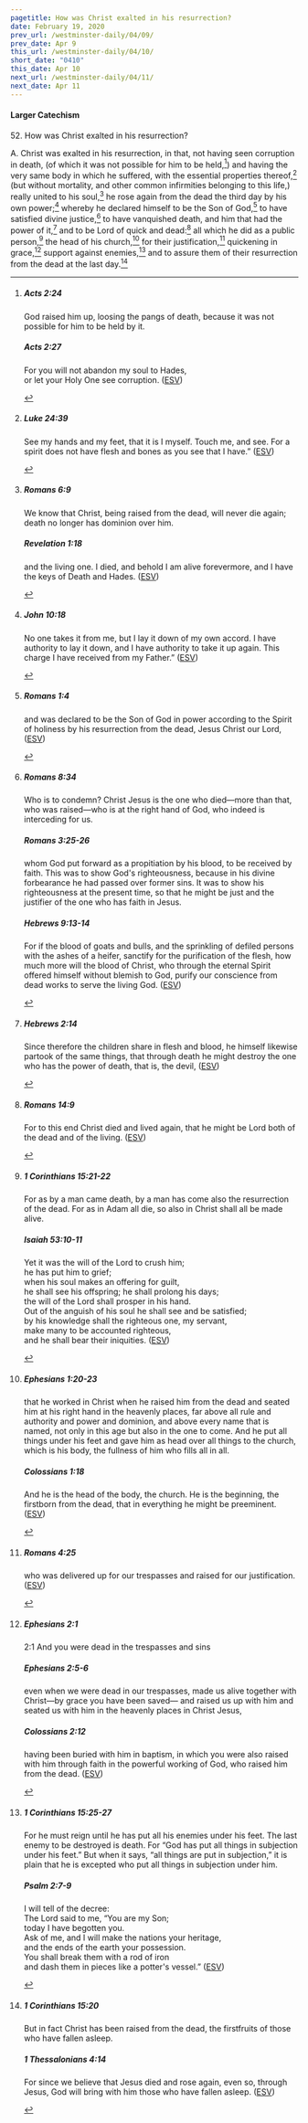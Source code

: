 ```yaml
---
pagetitle: How was Christ exalted in his resurrection?
date: February 19, 2020
prev_url: /westminster-daily/04/09/
prev_date: Apr 9
this_url: /westminster-daily/04/10/
short_date: "0410"
this_date: Apr 10
next_url: /westminster-daily/04/11/
next_date: Apr 11
---
```


#### Larger Catechism

<span class="q">52.</span> How was Christ exalted in his resurrection?

<span class="q">A.</span> Christ was exalted in his resurrection, in that, not having seen corruption in death, (of which it was not possible for him to be held,[^fnref:wlc1]) and having the very same body in which he suffered, with the essential properties thereof,[^fnref:wlc2] (but without mortality, and other common infirmities belonging to this life,) really united to his soul,[^fnref:wlc3] he rose again from the dead the third day by his own power;[^fnref:wlc4] whereby he declared himself to be the Son of God,[^fnref:wlc5] to have satisfied divine justice,[^fnref:wlc6] to have vanquished death, and him that had the power of it,[^fnref:wlc7] and to be Lord of quick and dead:[^fnref:wlc8] all which he did as a public person,[^fnref:wlc9] the head of his church,[^fnref:wlc10] for their justification,[^fnref:wlc11] quickening in grace,[^fnref:wlc12] support against enemies,[^fnref:wlc13] and to assure them of their resurrection from the dead at the last day.[^fnref:wlc14]


[^fnref:wlc1]: <div class="esv"><h5>Acts 2:24</h5> <div class="esv-text"><p id="p44002024.01-1">God raised him up, loosing the pangs of death, because it was not possible for him to be held by it.</p> </div><h5>Acts 2:27</h5> <div class="esv-text"><div class="block-indent"> <p class="line-group" id="p44002027.01-2">For you will not abandon my soul to Hades,<br /> <span class="indent"></span>or let your Holy One see corruption.  (<a href="http://www.esv.org" class="copyright">ESV</a>)</p> </div> </div> </div>

[^fnref:wlc2]: <div class="esv"><h5>Luke 24:39</h5> <div class="esv-text"><p id="p42024039.01-1"><span class="woc">See my hands and my feet, that it is I myself. Touch me, and see. For a spirit does not have flesh and bones as you see that I have.&#8221;</span>  (<a href="http://www.esv.org" class="copyright">ESV</a>)</p> </div> </div>

[^fnref:wlc3]: <div class="esv"><h5>Romans 6:9</h5> <div class="esv-text"><p id="p45006009.01-1">We know that Christ, being raised from the dead, will never die again; death no longer has dominion over him.</p> </div><h5>Revelation 1:18</h5> <div class="esv-text"><p id="p66001018.01-2"><span class="woc">and the living one. I died, and behold I am alive forevermore, and I have the keys of Death and Hades.</span>  (<a href="http://www.esv.org" class="copyright">ESV</a>)</p> </div> </div>

[^fnref:wlc4]: <div class="esv"><h5>John 10:18</h5> <div class="esv-text"><p id="p43010018.01-1"><span class="woc">No one takes it from me, but I lay it down of my own accord. I have authority to lay it down, and I have authority to take it up again. This charge I have received from my Father.&#8221;</span>  (<a href="http://www.esv.org" class="copyright">ESV</a>)</p> </div> </div>

[^fnref:wlc5]: <div class="esv"><h5>Romans 1:4</h5> <div class="esv-text"><p id="p45001004.01-1">and was declared to be the Son of God in power according to the Spirit of holiness by his resurrection from the dead, Jesus Christ our Lord,  (<a href="http://www.esv.org" class="copyright">ESV</a>)</p> </div> </div>

[^fnref:wlc6]: <div class="esv"><h5>Romans 8:34</h5> <div class="esv-text"><p id="p45008034.01-1">Who is to condemn? Christ Jesus is the one who died&#8212;more than that, who was raised&#8212;who is at the right hand of God, who indeed is interceding for us.</p> </div><h5>Romans 3:25-26</h5> <div class="esv-text"><p id="p45003025.01-2">whom God put forward as a propitiation by his blood, to be received by faith. This was to show God's righteousness, because in his divine forbearance he had passed over former sins. It was to show his righteousness at the present time, so that he might be just and the justifier of the one who has faith in Jesus.</p> </div><h5>Hebrews 9:13-14</h5> <div class="esv-text"><p id="p58009013.01-3">For if the blood of goats and bulls, and the sprinkling of defiled persons with the ashes of a heifer, sanctify for the purification of the flesh, how much more will the blood of Christ, who through the eternal Spirit offered himself without blemish to God, purify our conscience from dead works to serve the living God.  (<a href="http://www.esv.org" class="copyright">ESV</a>)</p> </div> </div>

[^fnref:wlc7]: <div class="esv"><h5>Hebrews 2:14</h5> <div class="esv-text"><p id="p58002014.01-1">Since therefore the children share in flesh and blood, he himself likewise partook of the same things, that through death he might destroy the one who has the power of death, that is, the devil,  (<a href="http://www.esv.org" class="copyright">ESV</a>)</p> </div> </div>

[^fnref:wlc8]: <div class="esv"><h5>Romans 14:9</h5> <div class="esv-text"><p id="p45014009.01-1">For to this end Christ died and lived again, that he might be Lord both of the dead and of the living.  (<a href="http://www.esv.org" class="copyright">ESV</a>)</p> </div> </div>

[^fnref:wlc9]: <div class="esv"><h5>1 Corinthians 15:21-22</h5> <div class="esv-text"><p id="p46015021.01-1">For as by a man came death, by a man has come also the resurrection of the dead. For as in Adam all die, so also in Christ shall all be made alive.</p> </div><h5>Isaiah 53:10-11</h5> <div class="esv-text"><div class="block-indent"> <p class="line-group" id="p23053010.01-2">Yet it was the will of the <span class="small-caps">Lord</span> to crush him;<br /> <span class="indent"></span>he has put him to grief;<br /> when his soul makes an offering for guilt,<br /> <span class="indent"></span>he shall see his offspring; he shall prolong his days;<br /> the will of the <span class="small-caps">Lord</span> shall prosper in his hand.<br />  Out of the anguish of his soul he shall see and be satisfied;<br /> by his knowledge shall the righteous one, my servant,<br /> <span class="indent"></span>make many to be accounted righteous,<br /> <span class="indent"></span>and he shall bear their iniquities.  (<a href="http://www.esv.org" class="copyright">ESV</a>)</p> </div> </div> </div>

[^fnref:wlc10]: <div class="esv"><h5>Ephesians 1:20-23</h5> <div class="esv-text"><p id="p49001020.01-1">that he worked in Christ when he raised him from the dead and seated him at his right hand in the heavenly places, far above all rule and authority and power and dominion, and above every name that is named, not only in this age but also in the one to come. And he put all things under his feet and gave him as head over all things to the church, which is his body, the fullness of him who fills all in all.</p> </div><h5>Colossians 1:18</h5> <div class="esv-text"><p id="p51001018.01-2">And he is the head of the body, the church. He is the beginning, the firstborn from the dead, that in everything he might be preeminent.  (<a href="http://www.esv.org" class="copyright">ESV</a>)</p> </div> </div>

[^fnref:wlc11]: <div class="esv"><h5>Romans 4:25</h5> <div class="esv-text"><p id="p45004025.01-1">who was delivered up for our trespasses and raised for our justification.  (<a href="http://www.esv.org" class="copyright">ESV</a>)</p> </div> </div>

[^fnref:wlc12]: <div class="esv"><h5>Ephesians 2:1</h5> <div class="esv-text"> <p id="p49002001.05-1"><span class="chapter-num" id="v49002001-1">2:1&nbsp;</span>And you were dead in the trespasses and sins</p> </div><h5>Ephesians 2:5-6</h5> <div class="esv-text"><p id="p49002005.01-2">even when we were dead in our trespasses, made us alive together with Christ&#8212;by grace you have been saved&#8212; and raised us up with him and seated us with him in the heavenly places in Christ Jesus,</p> </div><h5>Colossians 2:12</h5> <div class="esv-text"><p id="p51002012.01-3">having been buried with him in baptism, in which you were also raised with him through faith in the powerful working of God, who raised him from the dead.  (<a href="http://www.esv.org" class="copyright">ESV</a>)</p> </div> </div>

[^fnref:wlc13]: <div class="esv"><h5>1 Corinthians 15:25-27</h5> <div class="esv-text"><p id="p46015025.01-1">For he must reign until he has put all his enemies under his feet. The last enemy to be destroyed is death. For &#8220;God has put all things in subjection under his feet.&#8221; But when it says, &#8220;all things are put in subjection,&#8221; it is plain that he is excepted who put all things in subjection under him.</p> </div><h5>Psalm 2:7-9</h5> <div class="esv-text"><div class="block-indent"> <p class="line-group" id="p19002007.01-2">I will tell of the decree:<br /> The <span class="small-caps">Lord</span> said to me, &#8220;You are my Son;<br /> <span class="indent"></span>today I have begotten you.<br />  Ask of me, and I will make the nations your heritage,<br /> <span class="indent"></span>and the ends of the earth your possession.<br />  You shall break them with a rod of iron<br /> <span class="indent"></span>and dash them in pieces like a potter's vessel.&#8221;  (<a href="http://www.esv.org" class="copyright">ESV</a>)</p> </div> </div> </div>

[^fnref:wlc14]: <div class="esv"><h5>1 Corinthians 15:20</h5> <div class="esv-text"><p id="p46015020.01-1">But in fact Christ has been raised from the dead, the firstfruits of those who have fallen asleep.</p> </div><h5>1 Thessalonians 4:14</h5> <div class="esv-text"><p id="p52004014.01-2">For since we believe that Jesus died and rose again, even so, through Jesus, God will bring with him those who have fallen asleep.  (<a href="http://www.esv.org" class="copyright">ESV</a>)</p> </div> </div>

